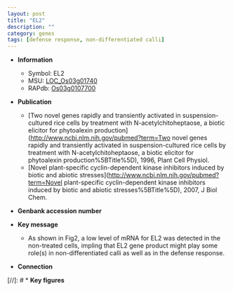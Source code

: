 ```yaml
---
layout: post
title: "EL2"
description: ""
category: genes
tags: [defense response, non-differentiated calli]
---
```


* **Information**  
    + Symbol: EL2  
    + MSU: [LOC_Os03g01740](http://rice.uga.edu/cgi-bin/ORF_infopage.cgi?orf=LOC_Os03g01740)  
    + RAPdb: [Os03g0107700](https://rapdb.dna.affrc.go.jp/locus/?name=Os03g0107700)  

* **Publication**  
    + [Two novel genes rapidly and transiently activated in suspension-cultured rice cells by treatment with N-acetylchitoheptaose, a biotic elicitor for phytoalexin production](http://www.ncbi.nlm.nih.gov/pubmed?term=Two novel genes rapidly and transiently activated in suspension-cultured rice cells by treatment with N-acetylchitoheptaose, a biotic elicitor for phytoalexin production%5BTitle%5D), 1996, Plant Cell Physiol.
    + [Novel plant-specific cyclin-dependent kinase inhibitors induced by biotic and abiotic stresses](http://www.ncbi.nlm.nih.gov/pubmed?term=Novel plant-specific cyclin-dependent kinase inhibitors induced by biotic and abiotic stresses%5BTitle%5D), 2007, J Biol Chem.

* **Genbank accession number**  

* **Key message**  
    + As shown in Fig2, a low level of mRNA for EL2 was detected in the non-treated cells, impling that EL2 gene product might play some role(s) in non-differentiated calli as well as in the defense response.

* **Connection**  

[//]: # * **Key figures**  


